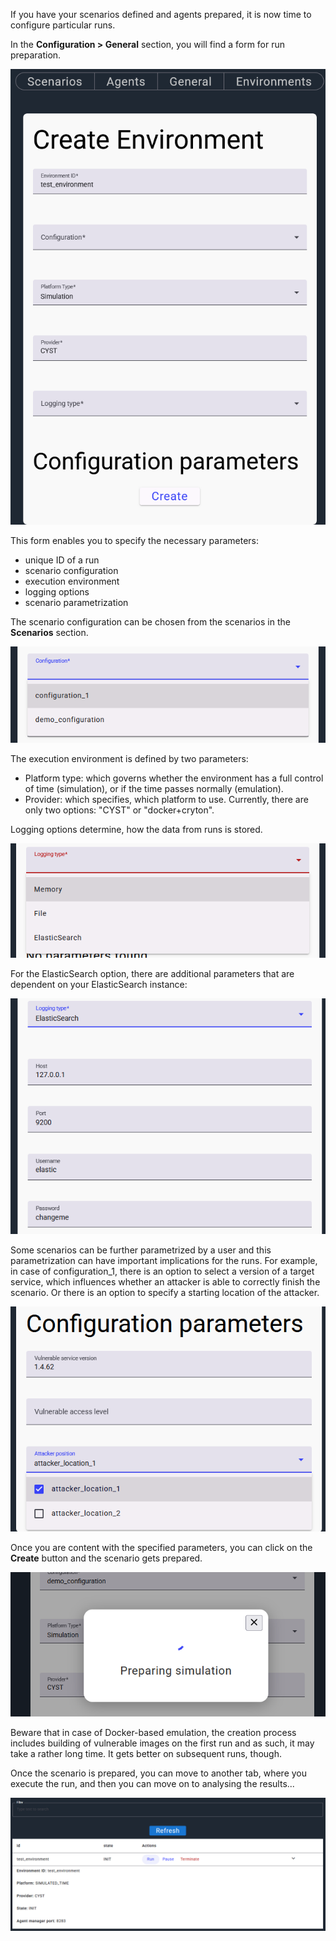 If you have your scenarios defined and agents prepared, it is now time to configure particular runs.

In the **Configuration > General** section, you will find a form for run preparation.

![image](images/execution_1.png)

This form enables you to specify the necessary parameters:

- unique ID of a run
- scenario configuration
- execution environment
- logging options
- scenario parametrization

The scenario configuration can be chosen from the scenarios in the **Scenarios** section.

![image](images/execution_2.png)

The execution environment is defined by two parameters: 

- Platform type: which governs whether the environment has a full control of time (simulation), or if the time passes 
  normally (emulation).
- Provider: which specifies, which platform to use. Currently, there are only two options: "CYST" or "docker+cryton".

Logging options determine, how the data from runs is stored.

![image](images/execution_5.png)

For the ElasticSearch option, there are additional parameters that are dependent on your ElasticSearch instance:

![image](images/execution_6.png)

Some scenarios can be further parametrized by a user and this parametrization can have important implications for
the runs. For example, in case of configuration_1, there is an option to select a version of a target service, which
influences whether an attacker is able to correctly finish the scenario. Or there is an option to specify a starting
location of the attacker.

![image](images/execution_7.png)

Once you are content with the specified parameters, you can click on the **Create** button and the scenario gets 
prepared.

![image](images/execution_8.png)

Beware that in case of Docker-based emulation, the creation process includes building of vulnerable images on the
first run and as such, it may take a rather long time. It gets better on subsequent runs, though.

Once the scenario is prepared, you can move to another tab, where you execute the run, and then you can move on to
analysing the results...

![image](images/execution_3.png)